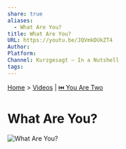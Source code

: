 ```yaml
---
share: true
aliases:
  - What Are You?
title: What Are You?
URL: https://youtu.be/JQVmkDUkZT4
Author: 
Platform: 
Channel: Kurzgesagt – In a Nutshell
tags: 
---
```

[Home](../index.md) > [Videos](./index.md) | [⏮️ You Are Two](./you-are-two.md)  
# What Are You?  
![What Are You?](https://youtu.be/JQVmkDUkZT4)  
